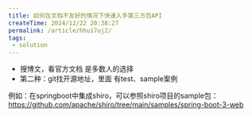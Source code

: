 ```yaml
---
title: 如何在文档不友好的情况下快速入手第三方包API
createTime: 2024/12/22 20:38:27
permalink: /article/hhui7uj2/
tags:
 - solution
---
```

* 搜博文，看官方文档 是多数人的选择
* 第二种：git找开源地址，里面 有test、sample案例

例如：在springboot中集成shiro，可以参照shiro项目的sample包：https://github.com/apache/shiro/tree/main/samples/spring-boot-3-web